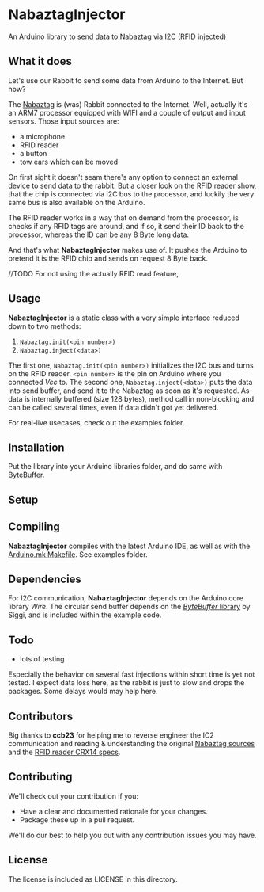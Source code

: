 # NabaztagInjector

An Arduino library to send data to Nabaztag via I2C (RFID injected)

## What it does

Let's use our Rabbit to send some data from Arduino to the Internet. But how?

The [Nabaztag](http://en.wikipedia.org/wiki/Nabaztag) is (was) Rabbit connected to the Internet. Well,
actually it's an ARM7 processor equipped with WIFI and a couple of output and input sensors.
Those input sources are:

- a microphone
- RFID reader
- a button
- tow ears which can be moved

On first sight it doesn't seam there's any option to connect an external device to send data to the rabbit.
But a closer look on the RFID reader show, that the chip is connected via I2C bus to the processor, and luckily
the very same bus is also available on the Arduino.

The RFID reader works in a way that on demand from the processor, is checks if any RFID tags are around, and if so,
it send their ID back to the processor, whereas the ID can be any 8 Byte long data.

And that's what **NabaztagInjector** makes use of. It pushes the Arduino to pretend it is the RFID chip and sends on request
8 Byte back.

//TODO
For not using the actually RFID read feature,


## Usage

**NabaztagInjector** is a static class with a very simple interface reduced down to two methods:

1. `Nabaztag.init(<pin number>)`
2. `Nabaztag.inject(<data>)`

The first one, `Nabaztag.init(<pin number>)` initializes the I2C bus and turns on the RFID reader. `<pin number>` is the pin on Arduino
where you connected _Vcc_ to. The second one, `Nabaztag.inject(<data>)` puts the data into send buffer, and send it to the Nabaztag as soon
as it's requested. As data is internally buffered (size 128 bytes), method call in non-blocking and can be called several times, even if data
didn't got yet delivered.

For real-live usecases, check out the examples folder.


## Installation
Put the library into your Arduino libraries folder, and do same with [ByteBuffer](http://siggiorn.com/wp-content/uploads/libraries/ArduinoByteBuffer.zip).


## Setup


## Compiling
**NabaztagInjector** compiles with the latest Arduino IDE, as well as with the [Arduino.mk Makefile](http://mjo.tc/atelier/2009/02/arduino-cli.html). See examples folder.


## Dependencies

For I2C communication, **NabaztagInjector** depends on the Arduino core library _Wire_. The circular send buffer depends on the [_ByteBuffer_ library](http://siggiorn.com/?p=460) by Siggi,
and is included within the example code.


## Todo

- lots of testing

Especially the behavior on several fast injections within short time is yet not tested. I expect data loss here, as the rabbit is just to slow
and drops the packages. Some delays would may help here.


## Contributors

Big thanks to **ccb23** for helping me to reverse engineer the IC2 communication and reading & understanding the original [Nabaztag sources](http://code.google.com/p/nabaztag-source-code/) and
the [RFID reader CRX14 specs](http://www.datasheetcatalog.org/datasheet/stmicroelectronics/8880.pdf).


## Contributing

We'll check out your contribution if you:

- Have a clear and documented rationale for your changes.
- Package these up in a pull request.

We'll do our best to help you out with any contribution issues you may have.


## License

The license is included as LICENSE in this directory.